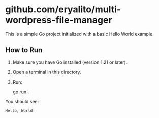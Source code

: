 # github.com/eryalito/multi-wordpress-file-manager

This is a simple Go project initialized with a basic Hello World example.

## How to Run

1. Make sure you have Go installed (version 1.21 or later).
2. Open a terminal in this directory.
3. Run:

    go run .

You should see:

    Hello, World!
